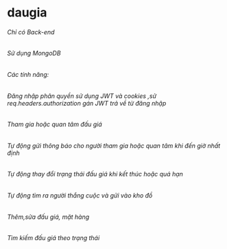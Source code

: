 # daugia
###### Chỉ có Back-end
###### Sử dụng MongoDB
###### Các tính năng:
###### Đăng nhập phân quyền sử dụng JWT và cookies ,sử req.headers.authorization gán JWT trả về từ đăng nhập
###### Tham gia hoặc quan tâm đấu giá
###### Tự động gửi thông báo cho người tham gia hoặc quan tâm khi đến giờ nhất định
###### Tự động thay đổi trạng thái đấu giá khi kết thúc hoặc quá hạn
###### Tự động tìm ra người thắng cuộc và gửi vào kho đồ
###### Thêm,sửa đấu giá, mặt hàng
###### Tìm kiếm đấu giá theo trạng thái
